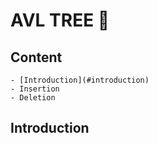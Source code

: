 # AVL TREE :evergreen_tree:

## Content

    - [Introduction](#introduction)
    - Insertion
    - Deletion

## Introduction